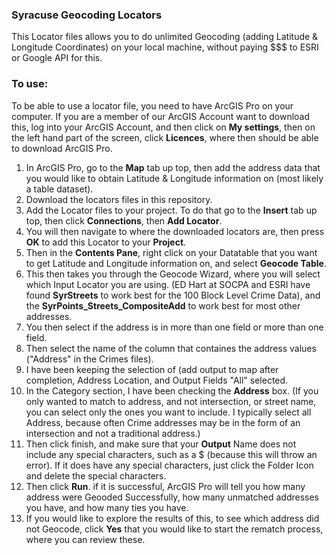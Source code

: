 ### Syracuse Geocoding Locators

This Locator files allows you to do unlimited Geocoding (adding Latitude & Longitude Coordinates) on your local machine, without paying $$$ to ESRI or Google API for this.

### To use:

To be able to use a locator file, you need to have ArcGIS Pro on your computer.  If you are a member of our ArcGIS Account want to download this, log into your ArcGIS Account, and then click on **My settings**, then on the left hand part of the screen, click **Licences**, where then should be able to download ArcGIS Pro.

1.  In ArcGIS Pro, go to the **Map** tab up top, then add the address data that you would like to obtain Latitude & Longitude information on (most likely a table dataset).
2.  Download the locators files in this repository.
3.  Add the Locator files to your project.  To do that go to the **Insert** tab up top, then click **Connections**, then **Add Locator**.
4.  You will then navigate to where the downloaded locators are, then press **OK** to add this Locator to your **Project**.
5.  Then in the **Contents Pane**, right click on your Datatable that you want to get Latitude and Longitude information on, and select **Geocode Table**.
6.  This then takes you through the Geocode Wizard, where you will select which Input Locator you are using.  (ED Hart at SOCPA and ESRI have found **SyrStreets** to work best for the 100 Block Level Crime Data), and the **SyrPoints_Streets_CompositeAdd** to work best for most other addresses.
7.  You then select if the address is in more than one field or more than one field.
8.  Then select the name of the column that containes the address values ("Address" in the Crimes files).  
9.  I have been keeping the selection of (add output to map after completion, Address Location, and Output Fields "All" selected.
10. In the Category section, I have been checking the **Address** box.  (If you only wanted to match to address, and not intersection, or street name, you can select only the ones you want to include.  I typically select all Address, because often Crime addresses may be in the form of an intersection and not a traditional address.)
11. Then click finish, and make sure that your **Output** Name does not include any special characters, such as a $ (because this will throw an error).  If it does have any special characters, just click the Folder Icon and delete the special characters.
12. Then click **Run**.  if it is successful, ArcGIS Pro will tell you how many address were Geooded Successfully, how many unmatched addresses you have, and how many ties you have.  
13. If you would like to explore the results of this, to see which address did not Geocode, click **Yes** that you would like to start the rematch process, where you can review these.
